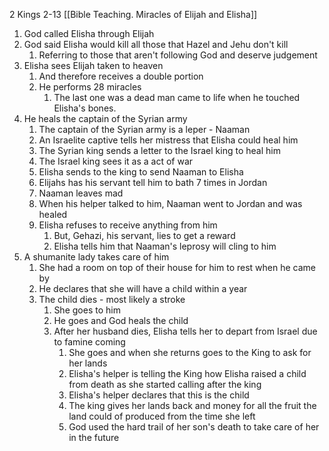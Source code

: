 2 Kings 2-13
[[Bible Teaching. Miracles of Elijah and Elisha]]

1. God called Elisha through Elijah
2. God said Elisha would kill all those that Hazel and Jehu don't kill
    1. Referring to those that aren't following God and deserve judgement
3. Elisha sees Elijah taken to heaven
    1. And therefore receives a double portion
    2. He performs 28 miracles
        1. The last one was a dead man came to life when he touched Elisha's bones.
4. He heals the captain of the Syrian army
    1. The captain of the Syrian army is a leper - Naaman
    2. An Israelite captive tells her mistress that Elisha could heal him
    3. The Syrian king sends a letter to the Israel king to heal him
    4. The Israel king sees it as a act of war
    5. Elisha sends to the king to send Naaman to Elisha
    6. Elijahs has his servant tell him to bath 7 times in Jordan
    7. Naaman leaves mad
    8. When his helper talked to him, Naaman went to Jordan and was healed
    9. Elisha refuses to receive anything from him
        1. But, Gehazi, his servant, lies to get a reward
        2. Elisha tells him that Naaman's leprosy will cling to him
5. A shumanite lady takes care of him
    1. She had a room on top of their house for him to rest when he came by
    2. He declares that she will have a child within a year
    3. The child dies - most likely a stroke
        1. She goes to him
        2. He goes and God heals the child
        3. After her husband dies, Elisha tells her to depart from Israel due to famine coming
            1. She goes and when she returns goes to the King to ask for her lands
            2. Elisha's helper is telling the King how Elisha raised a child from death as she started calling after the king
            3. Elisha's helper declares that this is the child
            4. The king gives her lands back and money for all the fruit the land could of produced from the time she left
            5. God used the hard trail of her son's death to take care of her in the future